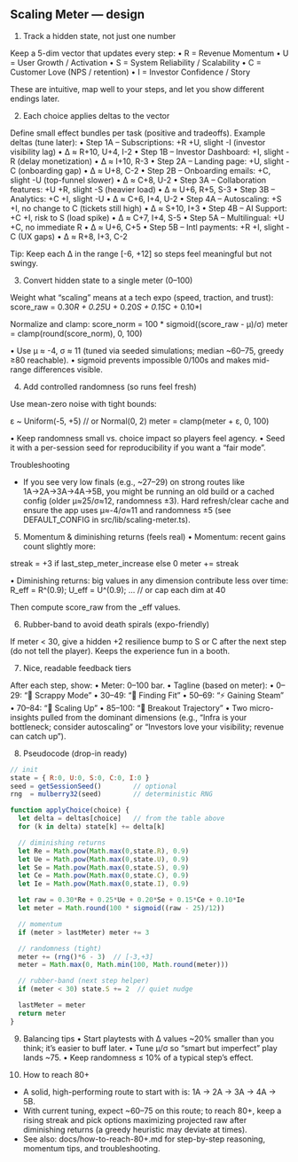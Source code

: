 

## Scaling Meter — design

1) Track a hidden state, not just one number

Keep a 5-dim vector that updates every step:
•	R = Revenue Momentum
•	U = User Growth / Activation
•	S = System Reliability / Scalability
•	C = Customer Love (NPS / retention)
•	I = Investor Confidence / Story

These are intuitive, map well to your steps, and let you show different endings later.

2) Each choice applies deltas to the vector

Define small effect bundles per task (positive and tradeoffs). Example deltas (tune later):
•	Step 1A – Subscriptions: +R +U, slight -I (investor visibility lag)
•	Δ ≈ R+10, U+4, I-2
•	Step 1B – Investor Dashboard: +I, slight -R (delay monetization)
•	Δ ≈ I+10, R-3
•	Step 2A – Landing page: +U, slight -C (onboarding gap)
•	Δ ≈ U+8, C-2
•	Step 2B – Onboarding emails: +C, slight -U (top-funnel slower)
•	Δ ≈ C+8, U-2
•	Step 3A – Collaboration features: +U +R, slight -S (heavier load)
•	Δ ≈ U+6, R+5, S-3
•	Step 3B – Analytics: +C +I, slight -U
•	Δ ≈ C+6, I+4, U-2
•	Step 4A – Autoscaling: +S +I, no change to C (tickets still high)
•	Δ ≈ S+10, I+3
•	Step 4B – AI Support: +C +I, risk to S (load spike)
•	Δ ≈ C+7, I+4, S-5
•	Step 5A – Multilingual: +U +C, no immediate R
•	Δ ≈ U+6, C+5
•	Step 5B – Intl payments: +R +I, slight -C (UX gaps)
•	Δ ≈ R+8, I+3, C-2

Tip: Keep each Δ in the range [-6, +12] so steps feel meaningful but not swingy.

3) Convert hidden state to a single meter (0–100)

Weight what “scaling” means at a tech expo (speed, traction, and trust):
score_raw = 0.30*R + 0.25*U + 0.20*S + 0.15*C + 0.10*I

Normalize and clamp:
score_norm = 100 * sigmoid((score_raw - μ)/σ)
meter = clamp(round(score_norm), 0, 100)

•	Use μ ≈ -4, σ ≈ 11 (tuned via seeded simulations; median ~60–75, greedy ≥80 reachable).
•	sigmoid prevents impossible 0/100s and makes mid-range differences visible.

4) Add controlled randomness (so runs feel fresh)

Use mean-zero noise with tight bounds:

ε ~ Uniform(-5, +5)   // or Normal(0, 2)
meter = clamp(meter + ε, 0, 100)

•	Keep randomness small vs. choice impact so players feel agency.
•	Seed it with a per-session seed for reproducibility if you want a “fair mode”.

Troubleshooting
- If you see very low finals (e.g., ~27–29) on strong routes like 1A→2A→3A→4A→5B, you might be running an old build
  or a cached config (older μ≈25/σ≈12, randomness ±3). Hard refresh/clear cache and ensure the app uses μ≈-4/σ≈11
  and randomness ±5 (see DEFAULT_CONFIG in src/lib/scaling-meter.ts).


5) Momentum & diminishing returns (feels real)
   •	Momentum: recent gains count slightly more:

streak = +3 if last_step_meter_increase else 0
meter += streak

•	Diminishing returns: big values in any dimension contribute less over time:
R_eff = R^(0.9); U_eff = U^(0.9); ...  // or cap each dim at 40

Then compute score_raw from the _eff values.

6) Rubber-band to avoid death spirals (expo-friendly)

If meter < 30, give a hidden +2 resilience bump to S or C after the next step (do not tell the player). Keeps the experience fun in a booth.

7) Nice, readable feedback tiers

After each step, show:
•	Meter: 0–100 bar.
•	Tagline (based on meter):
•	0–29: “🚧 Scrappy Mode”
•	30–49: “🌱 Finding Fit”
•	50–69: “⚡ Gaining Steam”
•	70–84: “🚀 Scaling Up”
•	85–100: “🦄 Breakout Trajectory”
•	Two micro-insights pulled from the dominant dimensions (e.g., “Infra is your bottleneck; consider autoscaling” or “Investors love your visibility; revenue can catch up”).

8) Pseudocode (drop-in ready)
```js
// init
state = { R:0, U:0, S:0, C:0, I:0 }
seed = getSessionSeed()        // optional
rng  = mulberry32(seed)        // deterministic RNG

function applyChoice(choice) {
  let delta = deltas[choice]   // from the table above
  for (k in delta) state[k] += delta[k]

  // diminishing returns
  let Re = Math.pow(Math.max(0,state.R), 0.9)
  let Ue = Math.pow(Math.max(0,state.U), 0.9)
  let Se = Math.pow(Math.max(0,state.S), 0.9)
  let Ce = Math.pow(Math.max(0,state.C), 0.9)
  let Ie = Math.pow(Math.max(0,state.I), 0.9)

  let raw = 0.30*Re + 0.25*Ue + 0.20*Se + 0.15*Ce + 0.10*Ie
  let meter = Math.round(100 * sigmoid((raw - 25)/12))

  // momentum
  if (meter > lastMeter) meter += 3

  // randomness (tight)
  meter += (rng()*6 - 3)  // [-3,+3]
  meter = Math.max(0, Math.min(100, Math.round(meter)))

  // rubber-band (next step helper)
  if (meter < 30) state.S += 2  // quiet nudge

  lastMeter = meter
  return meter
}
```

9) Balancing tips
   •	Start playtests with Δ values ~20% smaller than you think; it’s easier to buff later.
   •	Tune μ/σ so “smart but imperfect” play lands ~75.
   •	Keep randomness ≤ 10% of a typical step’s effect.

10) How to reach 80+
- A solid, high-performing route to start with is: 1A → 2A → 3A → 4A → 5B.
- With current tuning, expect ~60–75 on this route; to reach 80+, keep a rising streak and pick options maximizing projected raw after diminishing returns (a greedy heuristic may deviate at times).
- See also: docs/how-to-reach-80+.md for step-by-step reasoning, momentum tips, and troubleshooting.